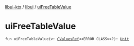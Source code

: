 [libui-ktx](../index.md) / [libui](index.md) / [uiFreeTableValue](./ui-free-table-value.md)

# uiFreeTableValue

`fun uiFreeTableValue(v: `[`CValuesRef`](../kotlinx.cinterop/-c-values-ref/index.md)`<<ERROR CLASS>>?): `[`Unit`](https://kotlinlang.org/api/latest/jvm/stdlib/kotlin/-unit/index.html)